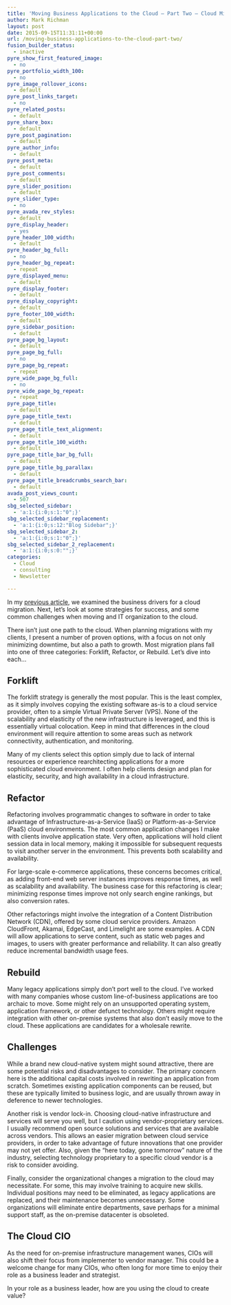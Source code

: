 ```yaml
---
title: 'Moving Business Applications to the Cloud – Part Two – Cloud Migration Strategies & Challenges'
author: Mark Richman
layout: post
date: 2015-09-15T11:31:11+00:00
url: /moving-business-applications-to-the-cloud-part-two/
fusion_builder_status:
  - inactive
pyre_show_first_featured_image:
  - no
pyre_portfolio_width_100:
  - no
pyre_image_rollover_icons:
  - default
pyre_post_links_target:
  - no
pyre_related_posts:
  - default
pyre_share_box:
  - default
pyre_post_pagination:
  - default
pyre_author_info:
  - default
pyre_post_meta:
  - default
pyre_post_comments:
  - default
pyre_slider_position:
  - default
pyre_slider_type:
  - no
pyre_avada_rev_styles:
  - default
pyre_display_header:
  - yes
pyre_header_100_width:
  - default
pyre_header_bg_full:
  - no
pyre_header_bg_repeat:
  - repeat
pyre_displayed_menu:
  - default
pyre_display_footer:
  - default
pyre_display_copyright:
  - default
pyre_footer_100_width:
  - default
pyre_sidebar_position:
  - default
pyre_page_bg_layout:
  - default
pyre_page_bg_full:
  - no
pyre_page_bg_repeat:
  - repeat
pyre_wide_page_bg_full:
  - no
pyre_wide_page_bg_repeat:
  - repeat
pyre_page_title:
  - default
pyre_page_title_text:
  - default
pyre_page_title_text_alignment:
  - default
pyre_page_title_100_width:
  - default
pyre_page_title_bar_bg_full:
  - default
pyre_page_title_bg_parallax:
  - default
pyre_page_title_breadcrumbs_search_bar:
  - default
avada_post_views_count:
  - 507
sbg_selected_sidebar:
  - 'a:1:{i:0;s:1:"0";}'
sbg_selected_sidebar_replacement:
  - 'a:1:{i:0;s:12:"Blog Sidebar";}'
sbg_selected_sidebar_2:
  - 'a:1:{i:0;s:1:"0";}'
sbg_selected_sidebar_2_replacement:
  - 'a:1:{i:0;s:0:"";}'
categories:
  - Cloud
  - consulting
  - Newsletter

---
```

<span style="font-weight: 400;">In my <a href="http://www.markrichman.com/moving-business-applications-to-the-cloud-part-one/">previous article</a>, we examined the business drivers for a cloud migration. Next, let’s look at some strategies for success, and some common challenges when moving and IT organization to the cloud. </span>

<span style="font-weight: 400;">There isn’t just one path to the cloud. When planning migrations with my clients, I present a number of proven options, with a focus on not only minimizing downtime, but also a path to growth. Most migration plans fall into one of three categories: Forklift, Refactor, or Rebuild. Let’s dive into each&#8230;</span>

## **Forklift**

<span style="font-weight: 400;">The forklift strategy is generally the most popular. This is the least complex, as it simply involves copying the existing software as-is to a cloud service provider, often to a simple Virtual Private Server (VPS). None of the scalability and elasticity of the new infrastructure is leveraged, and this is essentially virtual colocation. Keep in mind that differences in the cloud environment will require attention to some areas such as network connectivity, authentication, and monitoring.</span>

<span style="font-weight: 400;">Many of my clients select this option simply due to lack of internal resources or experience rearchitecting applications for a more sophisticated cloud environment. I often help clients design and plan for elasticity, security, and high availability in a cloud infrastructure.</span>

## **Refactor**

<span style="font-weight: 400;">Refactoring involves programmatic changes to software in order to take advantage of Infrastructure-as-a-Service (IaaS) or Platform-as-a-Service (PaaS) cloud environments. The most common application changes I make with clients involve application state. Very often, applications will hold client session data in local memory, making it impossible for subsequent requests to visit another server in the environment. This prevents both scalability and availability. </span>

<span style="font-weight: 400;">For large-scale e-commerce applications, these concerns becomes critical, as adding front-end web server instances improves response times, as well as scalability and availability. The business case for this refactoring is clear; minimizing response times improve not only search engine rankings, but also conversion rates.</span>

<span style="font-weight: 400;">Other refactorings might involve the integration of a Content Distribution Network (CDN), offered by some cloud service providers. Amazon CloudFront, Akamai, EdgeCast, and Limelight are some examples. A CDN will allow applications to serve content, such as static web pages and images, to users with greater performance and reliability. It can also greatly reduce incremental bandwidth usage fees.</span>

## **Rebuild**

<span style="font-weight: 400;">Many legacy applications simply don’t port well to the cloud. I’ve worked with many companies whose custom line-of-business applications are too archaic to move. Some might rely on an unsupported operating system, application framework, or other defunct technology. Others might require integration with other on-premise systems that also don’t easily move to the cloud. These applications are candidates for a wholesale rewrite.</span>

## **Challenges**

<span style="font-weight: 400;">While a brand new cloud-native system might sound attractive, there are some potential risks and disadvantages to consider. The primary concern here is the additional capital costs involved in rewriting an application from scratch. Sometimes existing application components can be reused, but these are typically limited to business logic, and are usually thrown away in deference to newer technologies. </span>

<span style="font-weight: 400;">Another risk is vendor lock-in. Choosing cloud-native infrastructure and services will serve you well, but I caution using vendor-proprietary services. I usually recommend open source solutions and services that are available across vendors. This allows an easier migration between cloud service providers, in order to take advantage of future innovations that one provider may not yet offer. Also, given the “here today, gone tomorrow” nature of the industry, selecting technology proprietary to a specific cloud vendor is a risk to consider avoiding.</span>

<span style="font-weight: 400;">Finally, consider the organizational changes a migration to the cloud may necessitate. For some, this may involve training to acquire new skills. Individual positions may need to be eliminated, as legacy applications are replaced, and their maintenance becomes unnecessary. Some organizations will eliminate entire departments, save perhaps for a minimal support staff, as the on-premise datacenter is obsoleted.</span>

## **The Cloud CIO**

<span style="font-weight: 400;">As the need for on-premise infrastructure management wanes, CIOs will also shift their focus from implementer to vendor manager. This could be a welcome change for many CIOs, who often long for more time to enjoy their role as a business leader and strategist. </span>

<span style="font-weight: 400;">In your role as a business leader, how are you using the cloud to create value?</span>